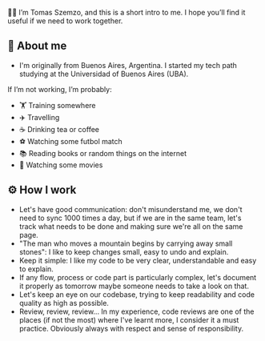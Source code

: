 👋🏽 I’m Tomas Szemzo, and this is a short intro to me. I hope you’ll find it useful if we need to work together.

## 💫 About me

* I'm originally from Buenos Aires, Argentina. I started my tech path studying at the Universidad of Buenos Aires (UBA).

If I’m not working, I’m probably:
- 🏋️ Training somewhere
- ✈️ Travelling
- ☕ Drinking tea or coffee
- ⚽ Watching some futbol match
- 📚 Reading books or random things on the internet
- 🎥 Watching some movies

## ⚙️ How I work

- Let's have good communication: don't misunderstand me, we don't need to sync 1000 times a day, but if we are in the same team, let's track what needs to be done and making sure we're all on the same page.
- "The man who moves a mountain begins by carrying away small stones": I like to keep changes small, easy to undo and explain.
- Keep it simple: I like my code to be very clear, understandable and easy to explain.
- If any flow, process or code part is particularly complex, let's document it properly as tomorrow maybe someone needs to take a look on that.
- Let's keep an eye on our codebase, trying to keep readability and code quality as high as possible.
- Review, review, review... In my experience, code reviews are one of the places (if not the most) where I've learnt more, I consider it a must practice. Obviously always with respect and sense of responsibility.
